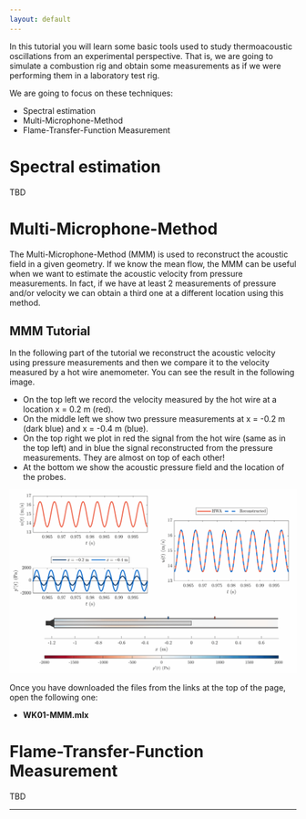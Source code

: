 ```yaml
---
layout: default
---
```


In this tutorial you will learn some basic tools used to study thermoacoustic oscillations from an experimental perspective. That is, we are going to simulate a combustion rig and obtain some measurements as if we were performing them in a laboratory test rig. 

We are going to focus on these techniques:

*  Spectral estimation 
*  Multi-Microphone-Method
*  Flame-Transfer-Function Measurement

# Spectral estimation
TBD

# Multi-Microphone-Method
The Multi-Microphone-Method (MMM) is used to reconstruct the acoustic field in a given geometry. If we know the mean flow, the MMM can be useful when we want to estimate the acoustic velocity from pressure measurements. In fact, if we have at least 2 measurements of pressure and/or velocity we can obtain a third one at a different location using this method. 

## MMM Tutorial 
In the following part of the tutorial we reconstruct the acoustic velocity using pressure measurements and then we compare it to the velocity measured by a hot wire anemometer. You can see the result in the following image. 

* On the top left we record the velocity measured by the hot wire at a location x = 0.2 m (red).
* On the middle left we show two pressure measurements at x = -0.2 m (dark blue) and x = -0.4 m (blue).
* On the top right we plot in red the signal from the hot wire (same as in the top left) and in blue the signal reconstructed from the pressure measurements. They are almost on top of each other!
* At the bottom we show the acoustic pressure field and the location of the probes. 

![MMM_gif](/assets/MMM.gif)

Once you have downloaded the files from the links at the top of the page, open the following one:

*  **WK01-MMM.mlx**

# Flame-Transfer-Function Measurement
TBD



* * *
